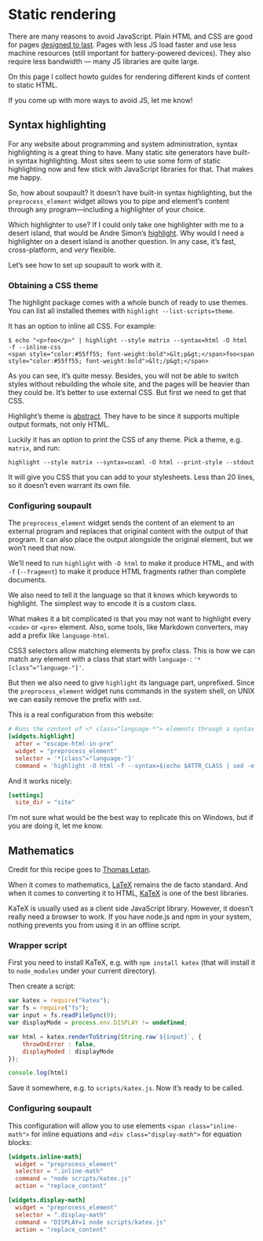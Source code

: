 # Static rendering

<div id="generated-toc"> </div>

There are many reasons to avoid JavaScript. 
Plain HTML and CSS are good for pages [designed to last](https://jeffhuang.com/designed_to_last/).
Pages with less JS load faster and use less machine resources (still important for battery-powered devices).
They also require less bandwidth — many JS libraries are quite large.

On this page I collect howto guides for rendering different kinds of content to static HTML.

If you come up with more ways to avoid JS, let me know!

## Syntax highlighting

For any website about programming and system administration, syntax highlighting is a great thing to have.
Many static site generators have built-in syntax highlighting. Most sites seem to use some form of static
highlighting now and few stick with JavaScript libraries for that. That makes me happy.

So, how about soupault? It doesn’t have built-in syntax highlighting, but the `preprocess_element` widget
allows you to pipe and element’s content through any program—including a highlighter of your choice.

Which highlighter to use? If I could only take one highlighter with me to a desert island, that would be
Andre Simon’s [highlight](http://www.andre-simon.de/doku/highlight/en/highlight.php).
Why would I need a highlighter on a desert island is another question. In any case, it’s fast,
cross-platform, and _very_ flexible.

Let’s see how to set up soupault to work with it.

### Obtaining a CSS theme

The highlight package comes with a whole bunch of ready to use themes.
You can list all installed themes with `highlight --list-scripts=theme`.

It has an option to inline all CSS. For example:

```shell-session
$ echo "<p>foo</p>" | highlight --style matrix --syntax=html -O html  -f --inline-css
<span style="color:#55ff55; font-weight:bold">&lt;p&gt;</span>foo<span style="color:#55ff55; font-weight:bold">&lt;/p&gt;</span>
```

As you can see, it’s quite messy. Besides, you will not be able to switch styles without rebuilding the whole site,
and the pages will be heavier than they could be. It’s better to use external CSS. But first we need to get that CSS.

Highlight’s theme is [abstract](http://www.andre-simon.de/doku/highlight/en/highlight.php#ch3_4). They have to be since
it supports multiple output formats, not only HTML.

Luckily it has an option to print the CSS of any theme. Pick a theme, e.g. `matrix`, and run:

```
highlight --style matrix --syntax=ocaml -O html --print-style --stdout
```

It will give you CSS that you can add to your stylesheets. Less than 20 lines, so it doesn’t even warrant its
own file.

### Configuring soupault

The `preprocess_element` widget sends the content of an element to an external program
and replaces that original content with the output of that program. It can also place
the output alongside the original element, but we won’t need that now.

We’ll need to run `highlight` with `-O html` to make it produce HTML, and with `-f`
(`--fragment`) to make it produce HTML fragments rather than complete documents.

We also need to tell it the language so that it knows which keywords to highlight.
The simplest way to encode it is a custom class.

What makes it a bit complicated is that you may not want to highlight every `<code>` or `<pre>` element.
Also, some tools, like Markdown converters, may add a prefix like `language-html`.

CSS3 selectors allow matching elements by prefix class. This is how we can match any element
with a class that start with `language-`: `'*[class^="language-"]'`.

But then we also need to give `highlight` its language part, unprefixed.
Since the `preprocess_element` widget runs commands in the system shell,
on UNIX we can easily remove the prefix with `sed`.

This is a real configuration from this website:

```toml
# Runs the content of <* class="language-*"> elements through a syntax highlighter
[widgets.highlight]
  after = "escape-html-in-pre"
  widget = "preprocess_element"
  selector = '*[class^="language-"]'
  command = 'highlight -O html -f --syntax=$(echo $ATTR_CLASS | sed -e "s/language-//")'
```

And it works nicely:

```toml
[settings]
  site_dir = "site"
```

I’m not sure what would be the best way to replicate this on Windows, but if you are doing it, let me know.

## Mathematics

Credit for this recipe goes to [Thomas Letan](https://soap.coffee/~lthms/posts/cleopatra/soupault.html#katex).

When it comes to mathematics, [LaTeX](https://www.latex-project.org) remains the de facto standard.
And when it comes to converting it to HTML, [KaTeX](https://katex.org) is one of the best libraries.

KaTeX is usually used as a client side JavaScript library. However, it doesn’t really need
a browser to work. If you have node.js and npm in your system, nothing prevents you from using it in an offline script.

### Wrapper script

First you need to install KaTeX, e.g. with `npm install katex` (that will install it to `node_modules` under your current directory).

Then create a script:

```js
var katex = require("katex");
var fs = require("fs");
var input = fs.readFileSync(0);
var displayMode = process.env.DISPLAY != undefined;

var html = katex.renderToString(String.raw`${input}`, {
    throwOnError : false,
    displayModed : displayMode
});

console.log(html)
```

Save it somewhere, e.g. to `scripts/katex.js`. Now it’s ready to be called.

### Configuring soupault

This configuration will allow you to use elements `<span class="inline-math">` for inline equations
and `<div class="display-math">` for equation blocks:

```toml
[widgets.inline-math]
  widget = "preprocess_element"
  selector = ".inline-math"
  command = "node scripts/katex.js"
  action = "replace_content"

[widgets.display-math]
  widget = "preprocess_element"
  selector = ".display-math"
  command = "DISPLAY=1 node scripts/katex.js"
  action = "replace_content"
```

